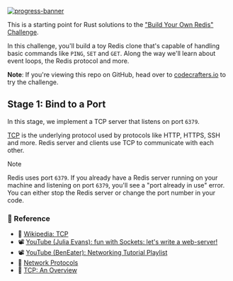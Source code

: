 [![progress-banner](https://backend.codecrafters.io/progress/redis/b3aac796-d508-4680-85c9-09ef0040b12b)](https://app.codecrafters.io/users/codecrafters-bot?r=2qF)

This is a starting point for Rust solutions to the
["Build Your Own Redis" Challenge](https://codecrafters.io/challenges/redis).

In this challenge, you'll build a toy Redis clone that's capable of handling
basic commands like `PING`, `SET` and `GET`. Along the way we'll learn about
event loops, the Redis protocol and more.

**Note**: If you're viewing this repo on GitHub, head over to
[codecrafters.io](https://codecrafters.io) to try the challenge.

## Stage 1: Bind to a Port

In this stage, we implement a TCP server that listens on port `6379`.

[TCP][TCP] is the underlying protocol used by protocols like HTTP, HTTPS, SSH and more. Redis server and clients use TCP to communicate with each other.

> [!NOTE]
> Redis uses port `6379`. If you already have a Redis server running on your machine and listening on port `6379`, you'll see a "port already in use" error. You can either stop the Redis server or change the port number in your code.

### 📕 Reference

- 📄 [Wikipedia: TCP][TCP]
- 📽️ [YouTube (Julia Evans): fun with Sockets: let's write a web-server!](https://www.youtube.com/watch?v=1HF-UAGcuvs)
- 📽️ [YouTube (BenEater): Networking Tutorial Playlist](https://www.youtube.com/playlist?list=PLowKtXNTBypH19whXTVoG3oKSuOcw_XeW)
- 📄 [Network Protocols](https://app.codecrafters.io/concepts/network-protocols)
- 📄 [TCP: An Overview](https://app.codecrafters.io/concepts/network-protocols)



<!-- ----- -->
<!-- LINKS -->
<!-- ----- -->

[TCP]: https://en.wikipedia.org/wiki/Transmission_Control_Protocol
